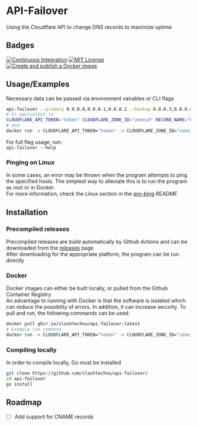 
# API-Failover  
Using the Cloudflare API to change DNS records to maximize uptime
## Badges  
[![Continuous Integration](https://github.com/slashtechno/api-failover/actions/workflows/ci.yml/badge.svg)](https://github.com/slashtechno/api-failover/actions/workflows/ci.yml) [![MIT License](https://img.shields.io/badge/License-MIT-green.svg)](https://choosealicense.com/licenses/mit/) [![Create and publish a Docker image](https://github.com/slashtechno/api-failover/actions/workflows/build-Docker-image.yml/badge.svg)](https://github.com/slashtechno/api-failover/actions/workflows/build-Docker-image.yml)  
## Usage/Examples  
Necessary data can be passed via environment vairables or CLI flags  
```bash
api-failover --primary 0.0.0.0,0.0.0.1,0.0.0.2 --backup 0.0.0.3,0.0.0.4,0.0.0.5 --cloudflareapitoken token --cloudflarezoneid CLOUDFLAREZONEID --recordname RECORDNAME
# Is equivalent to 
CLOUDFLARE_API_TOKEN="token" CLOUDFLARE_ZONE_ID="zoneid" RECORD_NAME="RECORDNAME" PRIMARY_IPs="0.0.0.0,0.0.0.1,0.0.0.2" BACKUP_IPs="0.0.0.3,0.0.0.4,0.0.0.5" api-failover
# and
docker run -e CLOUDFLARE_API_TOKEN="token" -e CLOUDFLARE_ZONE_ID="zoneid" -e RECORD_NAME="RECORDNAME" -e PRIMARY_IPs="0.0.0.0,0.0.0.1,0.0.0.2" -e BACKUP_IPs="0.0.0.3,0.0.0.4,0.0.0.5" -it --rm ghcr.io/slashtechno/api-failover
```  
For full flag usage, run:   
`api-failover --help`  
### Pinging on Linux  
In some cases, an error may be thrown when the program attempts to ping the specified hosts. The simplest way to alleviate this is to run the program as root or in Docker.  
For more information, check the Linux section in the  [pro-bing](https://github.com/prometheus-community/pro-bing#linux) README
## Installation  
### Precompiled releases   
Precompiled releases are build automatically by Github Actions and can be downloaded from the [releases](https://github.com/slashtechno/api-failover/releases) page  
After downloading for the appropriate platform, the program can be run directly  
### Docker  
Docker images can either be built locally, or pulled from the Github Container Registry  
An advantage to running with Docker is that the software is isolated which can reduce the possiblity of errors. In addition, it can increase security.
To pull and run, the following commands can be used:
```bash
docker pull ghcr.io/slashtechno/api-failover:latest
# Example run command
docker run -e CLOUDFLARE_API_TOKEN="token" -e CLOUDFLARE_ZONE_ID="zoneid" -e RECORD_NAME="RECORDNAME" -e PRIMARY_IPs="0.0.0.0,0.0.0.1,0.0.0.2" -e BACKUP_IPs="0.0.0.3,0.0.0.4,0.0.0.5" -it --rm ghcr.io/slashtechno/api-failover
```  
### Compiling locally  
In order to compile locally, Go must be installed  
```bash
git clone https://github.com/slashtechno/api-failover/
cd api-failover
go install
```
## Roadmap  
- [ ] Add support for CNAME records  